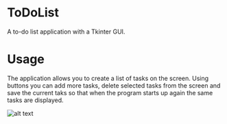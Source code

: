 # ToDoList
A to-do list application with a Tkinter GUI.

# Usage
The application allows you to create a list of tasks on the screen. Using buttons you can add more tasks, delete selected tasks from the screen and save the current taks so that when the program starts up again the same tasks are displayed.

![alt text](https://i.ibb.co/XYRWbW2/tkinter-To-Do-List.png)
